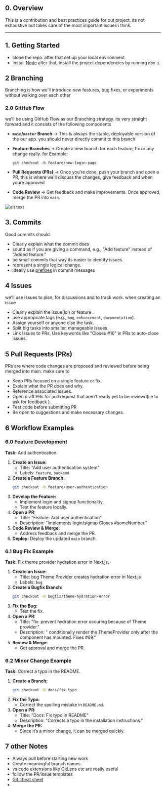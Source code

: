 ## 0. Overview

This is a contribution and best practices guide for out project. its not exhaustive but takes care of the most important issues i think.

---

## 1. Getting Started


- clone the repo. after that set up your local environment.
- Install  [Node](https://gist.github.com/MichaelCurrin/5c2d59b2bad4573b26d0388b05ab560e) after that, install the project dependencies by running `npm i`.



## 2 Branching

Branching is how we'll introduce new features, bug fixes, or experiments without walking over each other

### 2.0 GitHub Flow 

we'll be using GitHub Flow as our Branching strategy. its very straight forward and it consists of the following components

- **`main`/`master` Branch** → This is always the stable, deployable version of the our app. you should never directly commit to this branch
  
- **Feature Branches** → Create a new branch for each feature, fix or any change really. for Example:
  ```
  git checkout -b feature/new-login-page
  ```

  
- **Pull Requests (PRs)** → Once you're done, push your branch and open a PR, this is where we'll discuss the changes, give feedback and when youre approved 
  
- **Code Review** → Get feedback and make improvements. Once approved, merge the PR into `main`.


  
![alt text](https://cdn.hashnode.com/res/hashnode/image/upload/v1668070000889/rvf5Hx764.png)



## 3. Commits
Good commits should:
- Clearly explain what the commit does 
- sound as if you are giving a command, e.g., "Add feature" instead of "Added feature."
- be small commits that way its easier to identify issues.
- represent a single logical change. 
- ideally use [prefixes](https://gist.github.com/qoomon/5dfcdf8eec66a051ecd85625518cfd13) in commit messages

## 4 Issues

we'll use issues to plan, for discussions and to track work. when creating an issue
- Clearly explain the issue(lol) or feature .
- use appropriate tags (e.g., `bug`, `enhancement`, `documentation`).
- Assign yourself or anyone else  the task.
- Split big tasks into smaller, manageable issues.
- Link Issues to PRs, Use keywords like "Closes #10" in PRs to auto-close issues.



## 5 Pull Requests (PRs)


PRs are where code changes are proposed and reviewed before being merged into main. make sure to 


- Keep PRs focused on a single feature or fix.
- Explain what the PR does and why.
- Reference associated issues.
- Open draft PRs for pull request that aren't ready yet to be reviewd(i.e to ask for feedback ).
- Test code before submitting PR
- Be open to suggestions and make necessary changes.


## 6 Workflow Examples

### 6.0 Feature Development

**Task:** Add authentication.

1. **Create an Issue:**
   - Title: "Add user authentication system"
   - Labels: `feature`, `backend`
2. **Create a Feature Branch:**
   ```bash
   git checkout -b feature/user-authentication
   ```
3. **Develop the Feature:**
   - Implement login and signup functionality.
   - Test the feature locally.
4. **Open a PR:**
   - Title: "Feature: Add user authentication"
   - Description: "Implements login/signup Closes #someNumber."
5. **Code Review & Merge:**
   - Address feedback and merge the PR.
6. **Deploy:** Deploy the updated `main` branch.

### 6.1 Bug Fix Example

**Task:** Fix theme provider hydration error in Next.js.

1. **Create an Issue:**
   - Title: bug Theme Provider creates hydration error in Next.js
   - Labels: `bug`
2. **Create a Bugfix Branch:**
   ```bash
   git checkout -b bugfix/theme-hydration-error
   ```
3. **Fix the Bug:**
   - Test the fix.
4. **Open a PR:**
   - Title: "fix: prevent hydration error occuring because of Theme provider."
   - Description: " conditionally render the ThemeProvider only after the component has mounted. Fixes #69."
5. **Review & Merge:**
   - Get approval and merge the PR.

### 6.2 Minor Change Example

**Task:** Correct a typo in the README.

1. **Create a Branch:**
   ```bash
   git checkout -b docs/fix-typo
   ```
2. **Fix the Typo:**
   - Correct the spelling mistake in `README.md`.
3. **Open a PR:**
   - Title: "Docs: Fix typo in README"
   - Description: "Corrects a typo in the installation instructions."
4. **Merge the PR:**
   - Since it’s a minor change, it can be merged quickly.


## 7 other Notes
- Always pull before starting new work
- Create meaningful branch names
- vs code extensions like  GitLens etc are really useful
- follow the PR/issue templates
- [Git cheat sheet](https://education.github.com/git-cheat-sheet-education.pdf)
- 





